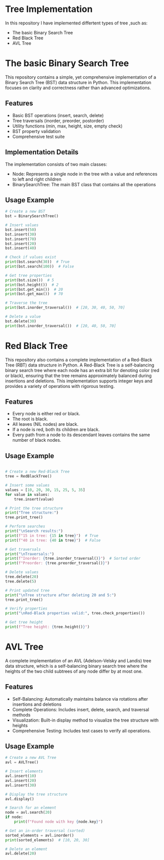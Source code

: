 # Tree Implementation
In this repository I have implemented differtent types of tree ,such as:
 * The basic Binary Search Tree
 *  Red Black Tree
 *  AVL Tree
# The basic Binary Search Tree
This repository contains a simple, yet comprehensive implementation of a Binary Search Tree (BST) data structure in Python. This implementation focuses on clarity and correctness rather than advanced optimizations.
## Features
* Basic BST operations (insert, search, delete)
* Tree traversals (inorder, preorder, postorder)
* Utility functions (min, max, height, size, empty check)
* BST property validation
* Comprehensive test suite

## Implementation Details
The implementation consists of two main classes:
  * Node: Represents a single node in the tree with a value and references to left and right children
  * BinarySearchTree: The main BST class that contains all the operations

## Usage Example
``` python
# Create a new BST
bst = BinarySearchTree()

# Insert values
bst.insert(50)
bst.insert(30)
bst.insert(70)
bst.insert(20)
bst.insert(40)

# Check if values exist
print(bst.search(30))  # True
print(bst.search(100))  # False

# Get tree properties
print(bst.size())  # 5
print(bst.height())  # 2
print(bst.get_min())  # 20
print(bst.get_max())  # 70

# Traverse the tree
print(bst.inorder_traversal())  # [20, 30, 40, 50, 70]

# Delete a value
bst.delete(30)
print(bst.inorder_traversal())  # [20, 40, 50, 70]
```
# Red Black Tree
This repository also contains a complete implementation of a Red-Black Tree (RBT) data structure in Python. A Red-Black Tree is a self-balancing binary search tree where each node has an extra bit for denoting color (red or black), ensuring that the tree remains approximately balanced during insertions and deletions. This implementation supports integer keys and provides a variety of operations with rigorous testing.
## Features
 * Every node is either red or black.
 * The root is black.
 * All leaves (NIL nodes) are black.
 * If a node is red, both its children are black.
 * Every path from a node to its descendant leaves contains the same number of black nodes.
## Usage Example
``` python

# Create a new Red-Black Tree
tree = RedBlackTree()

# Insert some values
values = [10, 20, 30, 15, 25, 5, 35]
for value in values:
    tree.insert(value)

# Print the tree structure
print("Tree structure:")
tree.print_tree()

# Perform searches
print("\nSearch results:")
print(f"15 in tree: {15 in tree}")  # True
print(f"40 in tree: {40 in tree}")  # False

# Get traversals
print("\nTraversals:")
print(f"Inorder: {tree.inorder_traversal()}")  # Sorted order
print(f"Preorder: {tree.preorder_traversal()}")

# Delete values
tree.delete(20)
tree.delete(5)

# Print updated tree
print("\nTree structure after deleting 20 and 5:")
tree.print_tree()

# Verify properties
print("\nRed-Black properties valid:", tree.check_properties())

# Get tree height
print(f"Tree height: {tree.height()}")
```
# AVL Tree
A complete implementation of an AVL (Adelson-Velsky and Landis) tree data structure, which is a self-balancing binary search tree where the heights of the two child subtrees of any node differ by at most one.
## Features
 * Self-Balancing: Automatically maintains balance via rotations after insertions and deletions
 * Complete Operations: Includes insert, delete, search, and traversal methods
 * Visualization: Built-in display method to visualize the tree structure with heights
 * Comprehensive Testing: Includes test cases to verify all operations.



## Usage Example
``` python
# Create a new AVL Tree
avl = AVLTree()

# Insert elements
avl.insert(10)
avl.insert(20)
avl.insert(30)

# Display the tree structure
avl.display()

# Search for an element
node = avl.search(20)
if node:
    print(f"Found node with key {node.key}")

# Get an in-order traversal (sorted)
sorted_elements = avl.inorder()
print(sorted_elements)  # [10, 20, 30]

# Delete an element
avl.delete(20)

``` 
